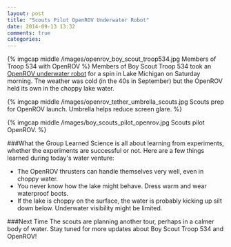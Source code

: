 ```yaml
---
layout: post
title: "Scouts Pilot OpenROV Underwater Robot"
date: 2014-09-13 13:32
comments: true
categories: 
---
```

{% imgcap middle /images/openrov_boy_scout_troop534.jpg Members of Troop 534 with OpenROV %}
Members of Boy Scout Troop 534 took an [OpenROV underwater robot](http://rayhightower.com/blog/2014/06/16/citizen-science-with-openrov/) for a spin in Lake Michigan on Saturday morning. The weather was cold (in the 40s in September) but the OpenROV held its own in the choppy lake water.
<!--more-->
{% imgcap middle /images/openrov_tether_umbrella_scouts.jpg Scouts prep for OpenROV launch. Umbrella helps reduce screen glare. %}

{% imgcap middle /images/boy_scouts_pilot_openrov.jpg Scouts pilot OpenROV. %}


###What the Group Learned
Science is all about learning from experiments, whether the experiments are successful or not. Here are a few things learned during today's water venture:

* The OpenROV thrusters can handle themselves very well, even in choppy water.
* You never know how the lake might behave. Dress warm and wear waterproof boots.
* If the lake is choppy on the surface, the water is probably kicking up silt down below. Underwater visibility might be limited.

###Next Time
The scouts are planning another tour, perhaps in a calmer body of
water. Stay tuned for more updates about Boy Scout Troop 534 and
OpenROV!
